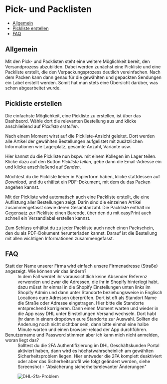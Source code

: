 # Pick- und Packlisten

-   [Allgemein](#general)
-   [Pickliste erstellen](#create-picklist)
-   [FAQ](#faq)

<a name="general"></a>

## Allgemein

Mit den Pick- und Packlisten steht eine weitere Möglichkeit bereit, den Versandprozess abzubilden. Dabei werden zunächst eine Pickliste und eine Packliste erstellt, die den Verpackungsprozess deutlich vereinfachen. Nach dem Packen kann dann genau für die gewählten und gepackten Sendungen ein Label erstellt werden. Somit hat man stets eine Übersicht darüber, was schon abgearbeitet wurde.

<a name="create-picklist"></a>

## Pickliste erstellen

Die einfachste Möglichkeit, eine Pickliste zu erstellen, ist über das Dashbaord. Wähle dort die relevanten Bestellung aus und klicke anschließend auf _Pickliste erstellen_.

Nach einem Moment wirst auf die Pickliste-Ansicht geleitet. Dort werden alle Artikel der gewählten Bestellungen aufgelistet mit zusätzlichen Informationen wie Lagerplatz, gesamte Anzahl, Variante usw.

Hier kannst du die Pickliste nun bspw. mit einem Kollegen im Lager teilen. Klicke dazu auf den Button _Pickliste teilen_, gebe dann die Email-Adresse ein und klicke anschließend auf _Senden_.

Möchtest du die Pickliste lieber in Papierform haben, klicke stattdessen auf _Download_, und du erhältst ein PDF-Dokument, mit dem du das Packen angehen kannst.

Mit der Pickliste wird automatisch auch eine Packliste erstellt, die eine Auflistung aller Bestellungen zeigt. Darin sind die einzelnen Artikel zusammengefasst sowie deren Gesamtanzahl. Die Packliste enthält im Gegensatz zur Pickliste einen Barcode, über den du mit easyPrint auch schnell ein Versandlabel erstellen kannst.

Zum Schluss erhältst du zu jeder Packliste auch noch einen Packschein, den du als PDF-Dokument herunterladen kannst. Darauf ist die Bestellung mit allen wichtigen Informationen zusammengefasst.

<a name="faq"></a>

## FAQ

<div class="faq-list">
<dl class="space-y-8">
<div>
<dt>Statt der Name unserer Firma wird einfach unsere Firmenadresse (Straße) angezeigt. Wie können wir das ändern?</dt>
<dd>In dem Fall werdet ihr voraussichtlich keine Absender Referenz verwenden und zwar die Adressen, die ihr in Shopify hinterlegt habt. dazu müsst ihr einmal in die Shopify Einstellungen unten links im Shopify Admin und dann unter Standorte beziehungsweise in Englisch Locations eure Adressen überprüfen. Dort ist oft als Standort Name die Straße oder Adresse eingetragen. Hier bitte die Standorte entsprechend korrigieren. Dann einen Moment warten und wieder in die App easy DHL unter Einstellungen Versand wechseln. Dort habt ihr dann in einem dropdown eure Standorte zur Auswahl. Sollten die Änderung noch nicht sichtbar sein, dann bitte einmal eine halbe Minute warten und einen browser-reload der App durchführen.</dd>
</div>

<div>
<dt>Benutzername und Password stimmen aber ich kann mich nicht anmelden, woran liegt das?</dt>
<dd>Solltest du die 2FA Authentifizierung im DHL Geschäftskunden Portal aktiviert haben, dann wird es höchstwahrscheinlich am gewählten Sicherheitsproblem liegen. Hier entweder die 2FA komplett deaktiviert oder aber das Sicherheitsprofil wie folgt geändert werden, siehe Screenshot - "Absicherung sicherheitsrelevanter Änderungen"

![DHL-2fa-Problem](https://media.247apps.de/storage/faq/dhl-2fa-problem.png)

</dd>
</dl>
</div>
</div>
